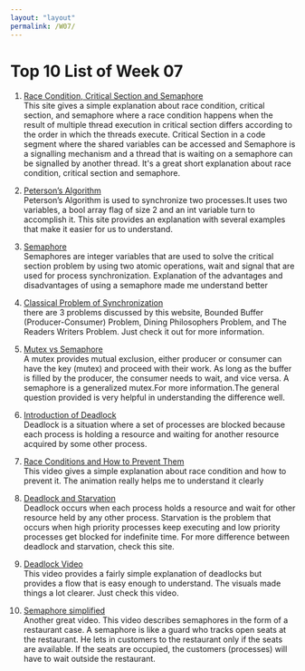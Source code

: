 ```yaml
---
layout: "layout"
permalink: /W07/
---
```


# Top 10 List of Week 07

1. [Race Condition, Critical Section and Semaphore](https://www.tutorialspoint.com/race-condition-critical-section-and-semaphore)<br>
This site gives a simple explanation about race condition, critical section, and semaphore where
a race condition happens when the result of multiple thread execution in critical section differs according to the order in which the threads execute.
Critical Section in a code segment where the shared variables can be accessed and Semaphore  is a signalling mechanism and a thread that is waiting on a semaphore can be signalled by another thread. 
It's a great short explanation about race condition, critical section and semaphore.

2. [Peterson’s Algorithm](https://www.geeksforgeeks.org/petersons-algorithm-in-process-synchronization/)<br>
Peterson’s Algorithm is used to synchronize two processes.It uses two variables, a bool array flag of size 2 and an int variable turn to accomplish it.
This site provides an explanation with several examples that make it easier for us to understand.

3. [Semaphore](https://www.tutorialspoint.com/semaphores-in-operating-system)<br>
Semaphores are integer variables that are used to solve the critical section problem by using two atomic operations, 
wait and signal that are used for process synchronization.
Explanation of the advantages and disadvantages of using a semaphore made me understand better

4. [Classical Problem of Synchronization](https://www.studytonight.com/operating-system/classical-synchronization-problems)<br>
there are 3 problems discussed by this website, Bounded Buffer (Producer-Consumer) Problem, Dining Philosophers Problem, and The Readers Writers Problem.
Just check it out for more information.

5. [Mutex vs Semaphore](https://www.geeksforgeeks.org/mutex-vs-semaphore/)<br>
A mutex provides mutual exclusion, either producer or consumer can have the key (mutex) and proceed with their work. As long as the buffer is filled by the producer, the consumer needs to wait, and vice versa. 
A semaphore is a generalized mutex.For more information.The general question provided is very helpful in understanding the difference well.

6. [Introduction of Deadlock](https://www.geeksforgeeks.org/introduction-of-deadlock-in-operating-system/)<br>
Deadlock is a situation where a set of processes are blocked because each process is holding a resource and waiting for another resource acquired by some other process. 

7. [Race Conditions and How to Prevent Them](https://www.youtube.com/watch?v=MqnpIwN7dz0)<br>
This video gives a simple explanation about race condition and how to prevent it. The animation really helps me to understand it clearly

8. [Deadlock and Starvation](https://www.geeksforgeeks.org/difference-between-deadlock-and-starvation-in-os/)<br>
Deadlock occurs when each process holds a resource and wait for other resource held by any other process. 
Starvation is the problem that occurs when high priority processes keep executing and low priority processes get blocked for indefinite time. 
For more difference between deadlock and starvation, check this site.

9. [Deadlock Video](https://www.youtube.com/watch?v=myomEBjnIDw)<br>
This video provides a fairly simple explanation of deadlocks but provides a flow that is easy enough to understand. The visuals made things a lot clearer.
Just check this video.

10. [Semaphore simplified](https://www.youtube.com/watch?v=PQ5aK5wLCQE)<br>
Another great video. This video describes semaphores in the form of a restaurant case. 
A semaphore is like a guard who tracks open seats at the restaurant. He lets in customers to the restaurant only if the seats are available. 
If the seats are occupied, the customers (processes) will have to wait outside the restaurant.

